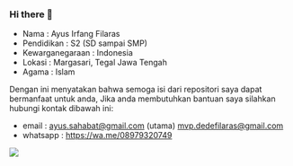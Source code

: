 ### Hi there 👋

<!--p>
    <img src="https://komarev.com/ghpvc/?username=wadahkode&label=Profile%20views&color=0e75b6&style=flat"/>
</p-->

- Nama            : Ayus Irfang Filaras
- Pendidikan      : S2 (SD sampai SMP)
- Kewarganegaraan : Indonesia
- Lokasi          : Margasari, Tegal Jawa Tengah
- Agama           : Islam

Dengan ini menyatakan bahwa semoga isi dari repositori saya dapat bermanfaat untuk anda,
Jika anda membutuhkan bantuan saya silahkan hubungi kontak dibawah ini:

- email    : ayus.sahabat@gmail.com (utama)
             mvp.dedefilaras@gmail.com
- whatsapp : https://wa.me/08979320749

<!--
**wadahkode/wadahkode** is a ✨ _special_ ✨ repository because its `README.md` (this file) appears on your GitHub profile.

Here are some ideas to get you started:

- 🔭 I’m currently working on ...
- 🌱 I’m currently learning ...
- 👯 I’m looking to collaborate on ...
- 🤔 I’m looking for help with ...
- 💬 Ask me about ...
- 📫 How to reach me: ...
- 😄 Pronouns: ...
- ⚡ Fun fact: ...
-->
<p>
    <img align="center" src="https://github-readme-stats.vercel.app/api/top-langs?username=wadahkode&show_icons=true&locale=en&layout=compact "/>
</p>
